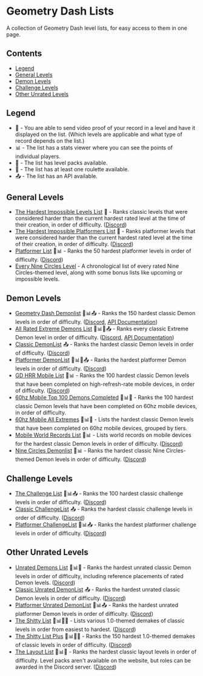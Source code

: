 # Geometry Dash Lists

A collection of Geometry Dash level lists, for easy access to them in one page.

## Contents

- [Legend](#legend)
- [General Levels](#general-levels)
- [Demon Levels](#demon-levels)
- [Challenge Levels](#challenge-levels)
- [Other Unrated Levels](#other-unrated-levels)

## Legend

- 🎥 - You are able to send video proof of your record in a level and have it displayed on the list. (Which levels are applicable and what type of record depends on the list.)
- 📊 - The list has a stats viewer where you can see the points of individual players.
- 📁 - The list has level packs available.
- 🛞 - The list has at least one roulette available.
- 📤 - The list has an API available.

## General Levels

- [The Hardest Impossible Levels List](https://docs.google.com/document/d/1byBf60vW_Tq7TjQPyniBxQ1Iw9CtSURJU4_Cl1IziqY/edit) 🎥 - Ranks classic levels that were considered harder than the current hardest rated level at the time of their creation, in order of difficulty. ([Discord](https://discord.gg/MHx4Nbp))
- [The Hardest Impossible Platformers List](https://docs.google.com/document/u/1/d/12HALhwObb3ER4K411XcSN8z1340Bd07acOk10aURttQ/edit) 🎥 - Ranks platformer levels that were considered harder than the current hardest rated level at the time of their creation, in order of difficulty. ([Discord](https://discord.gg/MHx4Nbp))
- [Platformer List](https://gdplatformerlist.com/#/) 🎥📊 - Ranks the 50 hardest platformer levels in order of difficulty. ([Discord](https://discord.gg/wuf9CZsd9D))
- [Every Nine Circles Level](https://sites.google.com/view/nothingisscary/home/every-nine-circles-level-homepage) - A chronological list of every rated Nine Circles-themed level, along with some bonus lists like upcoming or impossible levels.

## Demon Levels

- [Geometry Dash Demonlist](https://pointercrate.com/demonlist/) 🎥📊📤 - Ranks the 150 hardest classic Demon levels in order of difficulty. ([Discord](https://discord.gg/demonlist), [API Documentation](https://pointercrate.com/documentation/index))
- [All Rated Extreme Demons List](https://aredl.net/) 🎥📊📁📤 - Ranks every classic Extreme Demon level in order of difficulty. ([Discord](https://discord.gg/aredl), [API Documentation](https://api.aredl.net/docs/index.html))
- [Classic DemonList](https://www.demonlist.com/classic/rated) 📤 - Ranks the hardest classic Demon levels in order of difficulty. ([Discord](https://discord.gg/DemonListGD))
- [Platformer DemonList](https://www.demonlist.com/platformer/rated) 🎥📊🛞📤 - Ranks the hardest platformer Demon levels in order of difficulty. ([Discord](https://discord.gg/DemonListGD))
- [GD HRR Mobile List](https://mobilepointercrate.com/) 🎥📊 - Ranks the 100 hardest classic Demon levels that have been completed on high-refresh-rate mobile devices, in order of difficulty. ([Discord](https://discord.gg/4WuKex2Rss))
- [60hz Mobile Top 100 Demons Completed](https://sites.google.com/view/gd-mobile-lists/top-100-demons-completed) 🎥📊📁 - Ranks the 100 hardest classic Demon levels that have been completed on 60hz mobile devices, in order of difficulty.
- [60hz Mobile All Extremes](https://sites.google.com/view/gd-mobile-lists/all-extremes) 🎥📊📁 - Lists the hardest classic Demon levels that have been completed on 60hz mobile devices, grouped by tiers.
- [Mobile World Records List](https://gdmobilewrlist.com/main) 🎥📊 - Lists world records on mobile devices for the hardest classic Demon levels in order of difficulty. ([Discord](https://discord.gg/9dgpqqhhc2))
- [Nine Circles Demonlist](https://sites.google.com/view/nine-circles-demonlist/main-list) 🎥📊 - Ranks the hardest classic Nine Circles-themed Demon levels in order of difficulty. ([Discord](https://discord.gg/aA9Q54jNXy))

## Challenge Levels

- [The Challenge List](https://challengelist.gd/challenges/) 🎥📊📤 - Ranks the 100 hardest classic challenge levels in order of difficulty. ([Discord](https://discord.gg/EAuuURmH))
- [Classic ChallengeList](https://www.demonlist.com/classic/challenge) 📤 - Ranks the hardest classic challenge levels in order of difficulty. ([Discord](https://discord.gg/DemonListGD))
- [Platformer ChallengeList](https://www.demonlist.com/classic/challenge) 🎥📊📤 - Ranks the hardest platformer challenge levels in order of difficulty. ([Discord](https://discord.gg/DemonListGD))

## Other Unrated Levels

- [Unrated Demons List](https://udl.pages.dev/#/) 🎥📊🛞 - Ranks the hardest unrated classic Demon levels in order of difficulty, including reference placements of rated Demon levels. ([Discord](https://discord.gg/Uj8m4rr8WA))
- [Classic Unrated DemonList](https://www.demonlist.com/classic/unrated) 📤 - Ranks the hardest unrated classic Demon levels in order of difficulty. ([Discord](https://discord.gg/DemonListGD))
- [Platformer Unrated DemonList](https://www.demonlist.com/platformer/unrated) 🎥📊📤 - Ranks the hardest unrated platformer Demon levels in order of difficulty. ([Discord](https://discord.gg/DemonListGD))
- [The Shitty List](https://tsl.pages.dev/#/) 🎥📊📁🛞 - Lists various 1.0-themed demakes of classic levels in order from easiest to hardest. ([Discord](https://discord.gg/MApKMWZazm))
- [The Shitty List Plus](https://tslplus.pages.dev/#/) 🎥📊📁🛞 - Ranks the 150 hardest 1.0-themed demakes of classic levels in order of difficulty. ([Discord](https://discord.gg/MApKMWZazm))
- [The Layout List](https://laylist.pages.dev/#/) 🎥📊🛞 - Ranks the hardest classic layout levels in order of difficulty. Level packs aren't available on the website, but roles can be awarded in the Discord server. ([Discord](https://discord.gg/K48VRsHsPE))
